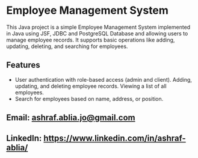 # Employee Management System

This Java project is a simple Employee Management System implemented in Java using JSF, JDBC and PostgreSQL Database and allowing users to manage employee records. It supports basic operations like adding, updating, deleting, and searching for employees.

## Features
- User authentication with role-based access (admin and client). Adding, updating, and deleting employee records. Viewing a list of all employees.
- Search for employees based on name, address, or position.


## Email: ashraf.ablia.jo@gmail.com
## LinkedIn: https://www.linkedin.com/in/ashraf-ablia/
